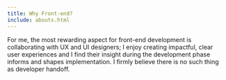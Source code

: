 ```yaml
---
title: Why Front-end?
include: abouts.html
---
```


For me, the most rewarding aspect for front-end development is collaborating with UX and UI designers; I enjoy creating
impactful, clear user experiences and I find their insight during the development phase informs and shapes implementation. I firmly believe there is no such thing as developer handoff.